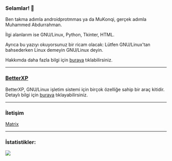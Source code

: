 ### Selamlar! 👋

Ben takma adımla androidprotmmas ya da MuKonqi, gerçek adımla Muhammed Abdurrahman.

İlgi alanlarım ise GNU/Linux, Python, Tkinter, HTML.

Ayrıca bu yazıyı okuyorsunuz bir ricam olacak: Lütfen GNU/Linux'tan bahsederken Linux demeyin GNU/Linux deyin.

Hakkımda daha fazla bilgi için [buraya](https://mukonqi.ml) tıklabilirsiniz.
____________________________________________________________________________________________________________________________________________________________________
### [BetterXP](https://betterxp.ml)
BetterXP, GNU/Linux işletim sistemi için birçok özelliğe sahip bir araç kitidir. Detaylı bilgi için [buraya](https://betterxp.ml/betterxp.html) tıklayabilirsiniz.
____________________________________________________________________________________________________________________________________________________________________ 
### İletişim
[Matrix](https://matrix.to/#/@mukonqi:kde.org)
____________________________________________________________________________________________________________________________________________________________________ 
### İstatistikler:

<img src="https://github-readme-stats.vercel.app/api?username=androidprotmmas&&show_icons=true&title_color=000000&icon_color=FF0000&text_color=008080&bg_color=163512">
